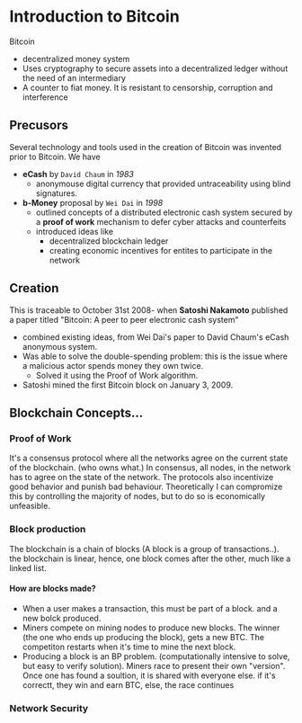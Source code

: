 # Introduction to Bitcoin
Bitcoin
* decentralized money system
* Uses cryptography to secure assets into a decentralized ledger without the need of an intermediary
* A counter to fiat money. It is resistant to censorship, corruption and interference

## Precusors
Several technology and tools used in the creation of Bitcoin was invented prior to Bitcoin.  We have
* **eCash** by `David Chaum` in _1983_
    * anonymouse digital currency that provided untraceability using blind signatures.
* **b-Money** proposal by `Wei Dai` in _1998_
    * outlined concepts of a distributed electronic cash system secured by a **proof of work** mechanism to defer cyber attacks and counterfeits
    * introduced ideas like 
        * decentralized blockchain ledger
        * creating economic incentives for entites to participate in the network

## Creation
This is traceable to October 31st 2008- when **Satoshi Nakamoto** published a paper titled "Bitcoin: A peer to peer electronic cash system"
* combined existing ideas, from Wei Dai's paper to David Chaum's eCash anonymous system.
* Was able to solve the double-spending problem: this is the issue where a malicious actor spends money they own twice. 
    * Solved it using the Proof of Work algorithm.
* Satoshi mined the first Bitcoin block on January 3, 2009.

## Blockchain Concepts...

### Proof of Work
It's a consensus protocol where all the networks agree on the current state of the blockchain. (who owns what.) In consensus, all nodes, in the network has to agree on the state of the network. The protocols also incentivize good behavior and punish bad behaviour. 
Theoretically I can compromize this by controlling the majority of nodes, but to do so is economically unfeasible.

### Block production
The blockchain is a chain of blocks (A block is a group of transactions..). the blockchain is linear, hence, one block comes after the other, much like a linked list.
#### How are blocks made?
* When a user makes a transaction, this must be part of a block. and a new bolck produced.
* Miners compete on mining nodes to produce new blocks. The winner (the one who ends up producing the block), gets a new BTC. The competiton restarts when it's time to mine the next block.
* Producing a block is an BP problem. (computationally intensive to solve, but easy to verify solution). Miners race to present their own "version". Once one has found a soultion, it is shared with everyone else. if it's correctt, they win and earn BTC, else, the race continues

### Network Security
